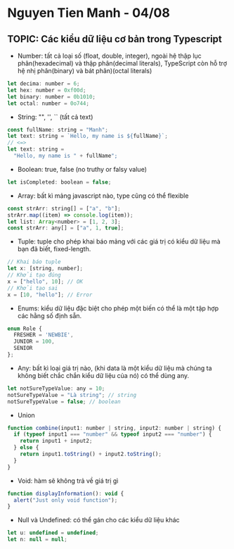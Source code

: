 # Nguyen Tien Manh - 04/08

## TOPIC: Các kiểu dữ liệu cơ bản trong Typescript

- Number: tất cả loại số (float, double, integer), ngoài hệ thập lục phân(hexadecimal) và thập phân(decimal literals), TypeScript còn hỗ trợ hệ nhị phân(binary) và bát phân)(octal literals)

```javascript
let decima: number = 6;
let hex: number = 0xf00d;
let binary: number = 0b1010;
let octal: number = 0o744;
```

- String: "", '', `` (tất cả text)

```javascript
const fullName: string = "Manh";
let text: string = `Hello, my name is ${fullName}`;
// <=>
let text: string =
  "Hello, my name is " + fullName";
```

- Boolean: true, false (no truthy or falsy value)

```javascript
let isCompleted: boolean = false;
```

- Array: bất kì mảng javascript nào, type cũng có thể flexible

```javascript
const strArr: string[] = ["a", "b"];
strArr.map((item) => console.log(item));
let list: Array<number> = [1, 2, 3];
const strArr: any[] = ["a", 1, true];
```

- Tuple: tuple cho phép khai báo mảng với các giá trị có kiểu dữ liệu mà bạn đã biết, fixed-length.

```javascript
// Khai báo tuple
let x: [string, number];
// Khởi tạo đúng
x = ["hello", 10]; // OK
// Khởi tạo sai
x = [10, "hello"]; // Error
```

- Enums: kiểu dữ liệu đặc biệt cho phép một biến có thể là một tập hợp các hằng số định sẵn.

```javascript
enum Role {
  FRESHER = 'NEWBIE',
  JUNIOR = 100,
  SENIOR
};
```

- Any: bất kì loại giá trị nào, (khi data là một kiểu dữ liệu mà chúng ta không biết chắc chắn kiểu dữ liệu của nó) có thể dùng any.

```javascript
let notSureTypeValue: any = 10;
notSureTypeValue = "Là string"; // string
notSureTypeValue = false; // boolean
```

- Union

```javascript
function combine(input1: number | string, input2: number | string) {
  if (typeof input1 === "number" && typeof input2 === "number") {
    return input1 + input2;
  } else {
    return input1.toString() + input2.toString();
  }
}
```

- Void: hàm sẽ không trả về giá trị gì

```javascript
function displayInformation(): void {
  alert("Just only void function");
}
```

- Null và Undefined: có thể gán cho các kiểu dữ liệu khác

```javascript
let u: undefined = undefined;
let n: null = null;
```
